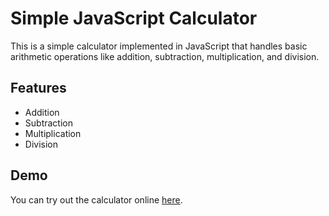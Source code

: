 # Simple JavaScript Calculator

This is a simple calculator implemented in JavaScript that handles basic arithmetic operations like addition, subtraction, multiplication, and division.

## Features

- Addition
- Subtraction
- Multiplication
- Division

## Demo
You can try out the calculator online [here](https://mdambi.github.io/Calculator).
